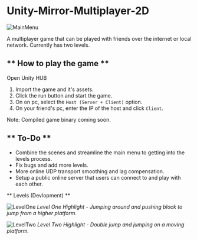 # Unity-Mirror-Multiplayer-2D
 
![MainMenu](https://user-images.githubusercontent.com/29809542/175788551-67959f5c-5115-4211-a504-ca7cb54d68b9.png)

A multiplayer game that can be played with friends over the internet or local network. Currently has two levels.

** How to play the game **
------------------


Open Unity HUB
1. Import the game and it's assets.
2. Click the run button and start the game.
3. On on pc, select the `Host (Server + Client)` option.
4. On your friend's pc, enter the IP of the host and click `Client`.


Note: Compiled game binary coming soon.


** To-Do **
------------------

- Combine the scenes and streamline the main menu to getting into the levels process.
- Fix bugs and add more levels.
- More online UDP transport smoothing and lag compensation.
- Setup a public online server that users can connect to and play with each other.

** Levels (Devlopment) **

![LevelOne](https://user-images.githubusercontent.com/29809542/175788617-cd3907ac-37e7-4d61-81f2-b56222ea9881.png)
*Level One Highlight - Jumping around and pushing block to jump from a higher platform.*

![LevelTwo](https://user-images.githubusercontent.com/29809542/175788622-cf82cda6-6d54-4317-a9e5-047405736197.png)
*Level Two Highlight - Double jump and jumping on a moving platform.*